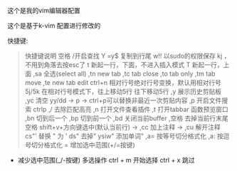 这个是我的vim编辑器配置

这个是基于k-vim 配置进行修改的

快捷键:

>快捷键说明
空格 /开启查找
Y   =y$   复制到行尾
w!!  以sudo的权限保存
kj   <Esc>，不用到角落去按esc了
t    新起一行，下面，不进入插入模式
T    新起一行，上面
,sa   全选(select all)
,tn  new tab
,tc  tab close
,to  tab only
,tm  tab move
,te  new tab edit
ctrl+n  相对行号绝对行号变换，默认用相对行号
5j/5k  在相对行号模式下，往上移动5行 往下移动5行
,y 展示历史剪贴板
,yc 清空
yy/dd -> p -> ctrl+p可以替换非最近一次剪贴内容
,p 开启文件搜索 ctrlp
,/ 去除匹配高亮
,n 打开文件查看插件
,t 打开tabbar 函数预览窗口
,bn   切到后一个
,bp   切到前一个
,bd   关闭当前buffer
,空格    去掉当前行末尾空格
shift+v+方向键选中(默认当前行)   ->  ,cc  加上注释  -> ,cu 解开注释
cs"' 替换 " 为 '
ds" 去掉"
ysiw"  添加单词"
,a=  按等号切分格式化
,a:  按逗号切分格式化
= 增加选中范围(+/=按键)
- 减少选中范围(_/-按键)
多选操作
ctrl + m 开始选择
ctrl + x 跳过
